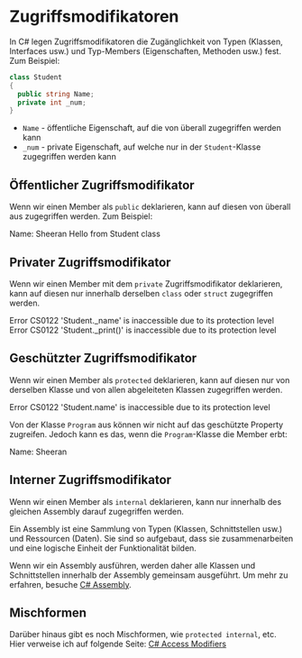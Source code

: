 # Zugriffsmodifikatoren

In C# legen Zugriffsmodifikatoren die Zugänglichkeit von Typen (Klassen, Interfaces usw.) und Typ-Members (Eigenschaften, Methoden usw.) fest. Zum
Beispiel:

````C#
class Student 
{
  public string Name;
  private int _num;
}
````

- `Name` - öffentliche Eigenschaft, auf die von überall zugegriffen werden kann
- `_num` - private Eigenschaft, auf welche nur in der `Student`-Klasse zugegriffen werden kann

## Öffentlicher Zugriffsmodifikator

Wenn wir einen Member als `public` deklarieren, kann auf diesen von überall aus zugegriffen werden. Zum Beispiel:

<tabs>
    <tab title="C#">
        <code-block lang="c#" src="public.cs" />
    </tab>
    <tab title="Output">
        <code-block lang="bash">
            Name: Sheeran
            Hello from Student class
        </code-block>
    </tab>
</tabs>

## Privater Zugriffsmodifikator

Wenn wir einen Member mit dem `private` Zugriffsmodifikator deklarieren, kann auf diesen nur innerhalb derselben `class` oder `struct` zugegriffen
werden.

<tabs>
    <tab title="C#">
        <code-block lang="c#" src="private.cs" />
    </tab>
    <tab title="Output">
        <code-block lang="bash">
            Error    CS0122    'Student._name' is inaccessible due to its protection level    
            Error    CS0122    'Student._print()' is inaccessible due to its protection level  
        </code-block>
    </tab>
</tabs>

## Geschützter Zugriffsmodifikator

Wenn wir einen Member als `protected` deklarieren, kann auf diesen nur von derselben Klasse und von allen abgeleiteten Klassen zugegriffen werden.

<tabs>
    <tab title="C#">
        <code-block lang="c#" src="protected.cs" />
    </tab>
    <tab title="Output">
        <code-block lang="bash">
            Error    CS0122    'Student.name' is inaccessible due to its protection level    
        </code-block>
    </tab>
</tabs>

Von der Klasse `Program` aus können wir nicht auf das geschützte Property zugreifen. Jedoch kann es das, wenn die `Program`-Klasse die Member erbt:

<tabs>
    <tab title="C#">
        <code-block lang="c#" src="protectedDerived.cs" />
    </tab>
    <tab title="Output">
        <code-block lang="bash">
            Name: Sheeran
        </code-block>
    </tab>
</tabs>

## Interner Zugriffsmodifikator

Wenn wir einen Member als `internal` deklarieren, kann nur innerhalb des gleichen Assembly darauf zugegriffen werden.

Ein Assembly ist eine Sammlung von Typen (Klassen, Schnittstellen usw.) und Ressourcen (Daten). Sie sind so aufgebaut, dass sie zusammenarbeiten und
eine
logische Einheit der Funktionalität bilden.

Wenn wir ein Assembly ausführen, werden daher alle Klassen und Schnittstellen innerhalb der Assembly gemeinsam ausgeführt. Um mehr zu erfahren,
besuche [C# Assembly](https://learn.microsoft.com/en-us/dotnet/standard/assembly/).

## Mischformen

Darüber hinaus gibt es noch Mischformen, wie `protected internal`, etc. Hier verweise ich auf folgende
Seite: [C# Access Modifiers](https://www.programiz.com/csharp-programming/access-modifiers)
